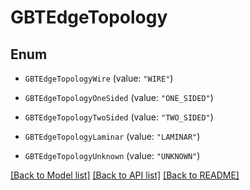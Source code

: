 # GBTEdgeTopology

## Enum


* `GBTEdgeTopologyWire` (value: `"WIRE"`)

* `GBTEdgeTopologyOneSided` (value: `"ONE_SIDED"`)

* `GBTEdgeTopologyTwoSided` (value: `"TWO_SIDED"`)

* `GBTEdgeTopologyLaminar` (value: `"LAMINAR"`)

* `GBTEdgeTopologyUnknown` (value: `"UNKNOWN"`)


[[Back to Model list]](../README.md#documentation-for-models) [[Back to API list]](../README.md#documentation-for-api-endpoints) [[Back to README]](../README.md)


